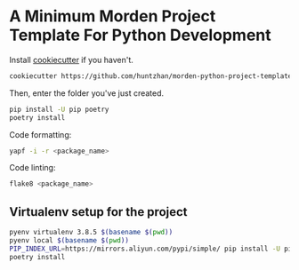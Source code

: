 # A Minimum Morden Project Template For Python Development

Install [cookiecutter](https://github.com/audreyr/cookiecutter) if you haven't.

```bash
cookiecutter https://github.com/huntzhan/morden-python-project-template.git
```

Then, enter the folder you've just created.

```bash
pip install -U pip poetry
poetry install
```

Code formatting:

```bash
yapf -i -r <package_name>
```

Code linting:

```bash
flake8 <package_name>
```

## Virtualenv setup for the project

```bash
pyenv virtualenv 3.8.5 $(basename $(pwd))
pyenv local $(basename $(pwd))
PIP_INDEX_URL=https://mirrors.aliyun.com/pypi/simple/ pip install -U pip poetry
poetry install
```

